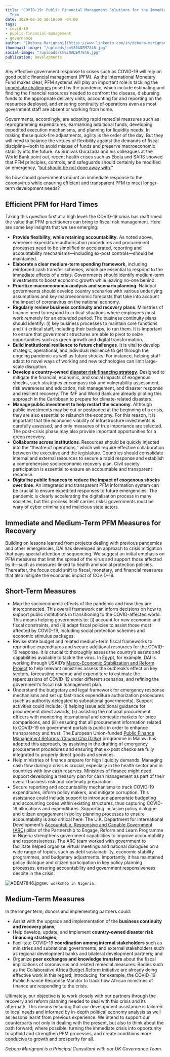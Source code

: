 ```yaml
---
title: 'COVID-19: Public Financial Management Solutions for the Immediate and Longer
  Term'
date: 2020-06-10 10:18:00 -04:00
tags:
- covid-19
- public-financial-management
- governance
author: "[Debora Marignani](https://www.linkedin.com/in/debora-marignani-a250b210/) "
thumbnail-image: "/uploads/sm%20ADEM7846.jpg"
social-image: "/uploads/sm%20ADEM7846.jpg"
publication: Developments
---
```


Any effective government response to crises such as COVID-19 will rely on good public financial management (PFM). As the International Monetary Fund makes clear, PFM systems will play an important role in tackling the [immediate challenges](https://blog-pfm.imf.org/pfmblog/2020/03/preparing-public-financial-management-systems-to-meet-covid-19-challenges.html) posed by the pandemic, which include estimating and finding the financial resources needed to confront the disease, disbursing funds to the appropriate delivery units, accounting for and reporting on the resources deployed, and ensuring continuity of operations even as most government staff are absent or working from home.




Governments, accordingly, are adopting rapid remedial measures such as reprogramming expenditures, earmarking additional funds, developing expedited execution mechanisms, and planning for liquidity needs. In making these quick-fire adjustments, agility is the order of the day. But they will need to balance the virtues of flexibility against the demands of fiscal discipline—both to avoid misuse of funds and preserve macroeconomic stability into the future. As Srinivas Gurazada and his colleagues at the World Bank point out, recent health crises such as Ebola and SARS showed that PFM principles, controls, and safeguards should certainly be modified an emergency, “[but should be not done away with](https://blogs.worldbank.org/governance/getting-government-financial-management-systems-covid-19-ready).” 

So how should governments mount an immediate response to the coronavirus while ensuring efficient and transparent PFM to meet longer-term development needs? 

## Efficient PFM for Hard Times

Taking this question first at a high level: the COVID-19 crisis has reaffirmed the value that PFM practitioners can bring to fiscal risk management. Here are some key insights that we see emerging:

* **Provide flexibility, while retaining accountability.** As noted above, wherever expenditure authorisation procedures and procurement processes need to be simplified or accelerated, reporting and accountability mechanisms—including ex-post controls—should be maintained.
* **Elaborate a clear medium-term spending framework**, including reinforced cash transfer schemes, which are essential to respond to the immediate effects of a crisis. Governments should identify medium-term investments to boost economic growth while leaving no-one behind. 
* **Prioritize macroeconomic analysis and scenario planning**. National governments should develop country scenarios with various underlying assumptions and key macroeconomic forecasts that take into account the impact of coronavirus on the national economy. 
* **Regularly review business continuity and recovery plans**. Ministries of finance need to respond to critical situations where employees must work remotely for an extended period. The business continuity plans should identify: (i) key business processes to maintain core functions and (ii) critical staff, including their backups, to run them. It is important to ensure that government structures are able to pivot to seize opportunities such as green growth and digital transformation. 
* **Build institutional resilience to future challenges**. It is vital to develop strategic, operational, and individual resilience to get through the ongoing pandemic as well as future shocks. For instance, helping staff adapt to novel ways of working and new technologies can limit large-scale disruption. 
* **Develop a country-owned [disaster risk financing strategy](https://www.oecd.org/daf/fin/insurance/OECD-Recommendation-Disaster-Risk-Financing-Strategies.pdf)**. Designed to mitigate the financial, economic, and social impacts of exogenous shocks, such strategies encompass risk and vulnerability assessment, risk awareness and education, risk management, and disaster response and resilient recovery. The IMF and World Bank are already piloting this approach in the Caribbean to prepare for climate-related disasters. 
* **Manage public investment to help restart the economy**. Although public investments may be cut or postponed at the beginning of a crisis, they are also essential to relaunch the economy. For this reason, it is important that the economic viability of infrastructure investments is carefully assessed, and only measures of true importance are selected. The post-crisis phase may also provide important opportunities for a green recovery.
* **Collaborate across institutions**. Resources should be quickly injected into the “theatre of operations,” which will require effective collaboration between the executive and the legislature. Countries should consolidate internal and external resources to secure a rapid response and establish a comprehensive socioeconomic recovery plan. Civil society participation is essential to ensure an accountable and transparent response. 
* **Digitalise public finances to reduce the impact of exogenous shocks over time**. An integrated and transparent PFM information system can be crucial to ensure expedited responses to future emergencies. The pandemic is clearly accelerating the digitalisation process in many societies, but this process itself carries risks: governments must be wary of cyber criminals and malicious state actors. 

## Immediate and Medium-Term PFM Measures for Recovery

Building on lessons learned from projects dealing with previous pandemics and other emergencies, DAI has developed an approach to crisis mitigation that pays special attention to sequencing. We suggest an initial emphasis on PFM measures that limit the spread of the virus and support those affected by it—such as measures linked to health and social protection policies. Thereafter, the focus could shift to fiscal, monetary, and financial measures that also mitigate the economic impact of COVID-19. 

## Short-Term Measures

* Map the socioeconomic effects of the pandemic and how they are interconnected. This overall framework can inform decisions on how to support public institutions in transitioning to the COVID-affected world. This means helping governments to: (i) account for new economic and fiscal constraints, and (ii) adapt fiscal policies to assist those most affected by COVID-19, including social protection schemes and economic stimulus packages. 
* Revise state budget and related medium-term fiscal frameworks to reprioritise expenditures and secure additional resources for the COVID-19 response. It is crucial to thoroughly assess the country’s assets and capabilities available to tackle the virus. In Egypt, for example, DAI is working through USAID’s [Macro-Economic Stabilization and Reform Project](https://www.dai.com/our-work/projects/egypt-macro-economic-stabilization-and-reform-mesr) to help relevant ministries assess the outbreak’s effect on key sectors, forecasting revenue and expenditure to estimate the repercussions of COVID-19 under different scenarios, and refining the government’s fiscal risk management plan.
* Understand the budgetary and legal framework for emergency response mechanisms and set up fast-track expenditure authorization procedures (such as authority delegated to subnational governments). Support activities could include: (i) helping issue additional guidance for procurement direct awards, (ii) assisting the national procurement officers with monitoring international and domestic markets for price comparisons, and (iii) ensuring that all procurement information related to COVID-19 on government portals is public in order to enhance transparency and trust. The European Union-funded [Public Finance Management Reforms (*Chuma Cha Dziko*)](https://www.dai.com/our-work/projects/malawi-public-finance-management-reforms-chuma-cha-dziko) programme in Malawi has adopted this approach, by assisting in the drafting of emergency procurement procedures and ensuring that ex-post checks are fully integrated to properly direct goods and services. 
* Help ministries of finance prepare for high liquidity demands. Managing cash flow during a crisis is crucial, especially in the health sector and in countries with low cash reserves. Ministries of finance might need support developing a treasury plan for cash management as part of their overall business risk and continuity preparation. 
* Secure reporting and accountability mechanisms to track COVID-19 expenditures, inform policy makers, and mitigate corruption. This assistance could include support to introduce appropriate budgeting and accounting codes within existing structures, thus capturing COVID-19 allocations and expenditures. Supporting inclusive policy dialogue and citizen engagement in policy planning processes to ensure accountability is also critical here. The U.K. Department for International Development’s [Accountable, Responsive and Capable Government (ARC)](https://www.dai.com/our-work/projects/nigeria-accountable-responsive-and-capable-government-ARC) pillar of the Partnership to Engage, Reform and Learn Programme in Nigeria strengthens government capabilities to improve accountability and responsiveness. The ARC team worked with government to facilitate helped organise virtual meetings and national dialogues on a wide range of topics, such as debt sustainability, economic stability programmes, and budgetary adjustments. Importantly, it has maintained policy dialogue and citizen participation in key policy planning processes, ensuring accountability and government responsiveness despite in the crisis.

![ADEM7846.jpg](/uploads/ADEM7846.jpg)`ARC workshop in Nigeria.`

## Medium-Term Measures

In the longer term, donors and implementing partners could:

* Assist with the upgrade and implementation of the **business continuity and recovery plans**; 
* Help develop, update, and implement **country-owned disaster risk financing strategies**; 
* Facilitate COVID-19 **coordination among internal stakeholders** such as ministries and subnational governments, and external stakeholders such as regional development banks and bilateral development partners; and
* Organize **peer exchanges and knowledge transfers** about the fiscal implications of coronavirus and related remedial measures. Bodies such as the [Collaborative Africa Budget Reform Initiative](https://www.cabri-sbo.org/) are already doing effective work in this regard, introducing, for example, the COVID-19 Public Finance Response Monitor to track how African ministries of finance are responding to the crisis. 

Ultimately, our objective is to work closely with our partners through the recovery and reform planning needed to deal with this crisis and its aftermath. This means ensuring that our development assistance is tailored to local needs and informed by in-depth political economy analysis as well as lessons learnt from previous experience. We intend to support our counterparts not only in dealing with the present, but also to think about the path forward; where possible, turning the immediate crisis into opportunity to uphold and strengthen PFM processes, and create conditions more conducive to growth and prosperity for all.

*Debora Marignani is a Principal Consultant with our UK Governance Team.*